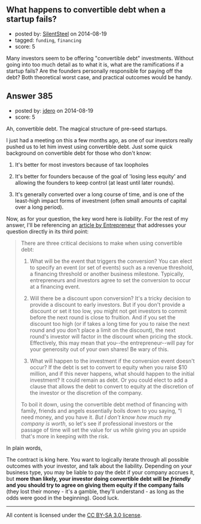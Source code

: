 ## What happens to convertible debt when a startup fails?

- posted by: [SilentSteel](https://stackexchange.com/users/1092182/silentsteel) on 2014-08-19
- tagged: `funding`, `financing`
- score: 5

<p>Many investors seem to be offering "convertible debt" investments. Without going into too much detail as to what it is, what are the ramifications if a startup fails? Are the founders personally responsible for paying off the debt? Both theoretical worst case, and practical outcomes would be handy.</p>



## Answer 385

- posted by: [jdero](https://stackexchange.com/users/1972448/jdero) on 2014-08-19
- score: 5

<p>Ah, convertible debt. The magical structure of pre-seed startups.</p>

<p>I just had a meeting on this a few months ago, as one of our investors really pushed us to let him invest using convertible debt. Just some quick background on convertible debt for those who don't know:</p>

<ol>
<li><p>It's better for most investors because of tax loopholes</p></li>
<li><p>It's better for founders because of the goal of 'losing less equity' and allowing the founders to keep control (at least until later rounds).</p></li>
<li><p>It's generally converted over a long course of time, and is one of the least-high impact forms of investment (often small amounts of capital over a long period).</p></li>
</ol>

<p>Now, as for your question, the key word here is <em>liability</em>. For the rest of my answer, I'll be referencing an <a href="http://www.entrepreneur.com/article/159520">article by Entrepreneur</a> that addresses your question directly in its third point:</p>

<blockquote>
  <p>There are three critical decisions to make when using convertible
  debt:</p>
  
  <ol>
  <li><p>What will be the event that triggers the conversion? You can elect to specify an event (or set of events) such as a revenue threshold, a
  financing threshold or another business milestone. Typically,
  entrepreneurs and investors agree to set the conversion to occur at a
  financing event.</p></li>
  <li><p>Will there be a discount upon conversion? It's a tricky decision to provide a discount to early investors. But if you don't provide a
  discount or set it too low, you might not get investors to commit
  before the next round is close to fruition. And if you set the
  discount too high (or if takes a long time for you to raise the next
  round and you don't place a limit on the discount), the next round's
  investor will factor in the discount when pricing the stock.
  Effectively, this may mean that you--the entrepreneur--will pay for
  your generosity out of your own shares! Be wary of this.</p></li>
  <li><p>What will happen to the investment if the conversion event doesn't occur? If the debt is set to convert to equity when you raise $10
  million, and if this never happens, what should happen to the initial
  investment? It could remain as debt. Or you could elect to add a
  clause that allows the debt to convert to equity at the discretion of
  the investor or the discretion of the company.</p></li>
  </ol>
  
  <p>To boil it down, using the convertible debt method of financing with
  family, friends and angels essentially boils down to you saying, "I
  need money, and you have it. <em>But I don't know how much my company is
  worth</em>, so let's see if professional investors or the passage of time
  will set the value for us while giving you an upside that's more in
  keeping with the risk.</p>
</blockquote>

<p>In plain words,</p>

<p>The contract is king here. You want to logically iterate through all possible outcomes with your investor, and talk about the liability. Depending on your business type, you may be liable to pay the debt if your company accrues it, but <strong>more than likely, your investor doing convertible debt will be <em>friendly</em> and you should try to agree on giving them equity if the company fails</strong> (they lost their money - it's a gamble, they'll understand - as long as the odds were good in the beginning). Good luck.</p>




---

All content is licensed under the [CC BY-SA 3.0 license](https://creativecommons.org/licenses/by-sa/3.0/).
